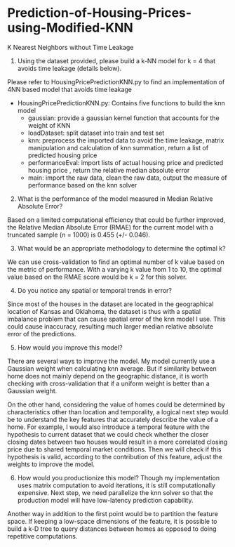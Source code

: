 # Prediction-of-Housing-Prices-using-Modified-KNN
K Nearest Neighbors without Time Leakage 
1. Using the dataset provided, please build a k-NN model for k = 4 that avoids time leakage (details below).


Please refer to HousingPricePredictionKNN.py to find an implementation of 4NN based model that avoids time leakage
* HousingPricePredictionKNN.py: Contains five functions to build the knn model
   * gaussian: provide a gaussian kernel function that accounts for the weight of KNN
   * loadDataset: split dataset into train and test set
   * knn: preprocess the imported data to avoid the time leakage, matrix manipulation and calculation of knn summation, return a list of predicted housing price
   * performanceEval: import lists of actual housing price and predicted housing price , return the relative median absolute error
   * main: import the raw data, clean the raw data, output the measure of performance based on the knn solver


2. What is the performance of the model measured in Median Relative Absolute Error?


Based on a limited computational efficiency that could be further improved, the Relative Median Absolute Error (RMAE) for the current model with a truncated sample (n = 1000) is 0.455 (+/- 0.046).


3. What would be an appropriate methodology to determine the optimal k?


We can use cross-validation to find an optimal number of k value based on the metric of performance. With a varying k value from 1 to 10, the optimal value based on the RMAE score would be k = 2 for this solver.


4. Do you notice any spatial or temporal trends in error?


Since most of the houses in the dataset are located in the geographical location of Kansas and Oklahoma, the dataset is thus with a spatial imbalance problem that can cause spatial error of the knn model I use. This could cause inaccuracy, resulting much larger median relative absolute error of the predictions.




5. How would you improve this model?


There are several ways to improve the model. 
My model currently use a Gaussian weight when calculating knn average. But if similarity between home does not mainly depend on the geographic distance, it is worth checking with cross-validation that if a uniform weight is better than a Gaussian weight.


On the other hand, considering the value of homes could be determined by characteristics other than location and temporality, a logical next step would be to understand the key features that accurately describe the value of a home. For example, I would also introduce a temporal feature with the hypothesis to current dataset that we could check whether the closer closing dates between two houses would result in a more correlated closing price due to shared temporal market conditions.
Then we will check if this hypothesis is valid, according to the contribution of this feature, adjust the weights to improve the model.




6. How would you productionize this model?
Though my implementation uses matrix computation to avoid iterations, it is still computationally expensive. Next step, we need parallelize the knn solver so that the production model will have low-latency prediction capability.


Another way in addition to the first point would be to partition the feature space. If keeping a low-space dimensions of the feature, it is possible to build a k-D tree to query distances between homes as opposed to doing repetitive computations.
